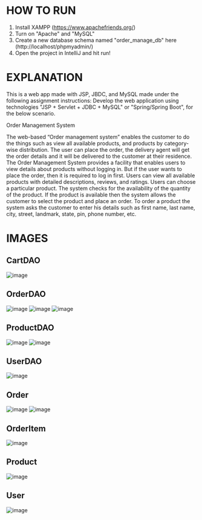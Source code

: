 # HOW TO RUN
1. Install XAMPP (https://www.apachefriends.org/)
2. Turn on "Apache" and "MySQL"
3. Create a new database schema named "order_manage_db" here (http://localhost/phpmyadmin/)
4. Open the project in IntelliJ and hit run!

# EXPLANATION
This is a web app made with JSP, JBDC, and MySQL made under the following assignment instructions: Develop the web application using  technologies "JSP + Servlet + JDBC + MySQL" or "Spring/Spring Boot", for the below scenario.

Order Management System

The web-based “Order management system” enables the customer to do the things such as view all available products, and products by category-wise distribution. The user can place the order, the delivery agent will get the order details and it will be delivered to the customer at their residence.  
The Order Management System provides a facility that enables users to view details about products without logging in. But if the user wants to place the order, then it is required to log in first. Users can view all available products with detailed descriptions, reviews, and ratings. Users can choose a particular product. The system checks for the availability of the quantity of the product. If the product is available then the system allows the customer to select the product and place an order. To order a product the system asks the customer to enter his details such as first name, last name, city, street, landmark, state, pin, phone number, etc.

# IMAGES
## CartDAO
![image](https://github.com/user-attachments/assets/d094788c-49c0-4b9f-8ff4-458ef2051311)

## OrderDAO
![image](https://github.com/user-attachments/assets/23ee9b39-9fdd-46c9-b401-9016fbfd5e47)
![image](https://github.com/user-attachments/assets/cf8138fe-1e36-46d7-882a-2acade202031)
![image](https://github.com/user-attachments/assets/4cb7de12-2f7f-4afe-94c5-15a4921cca2f)

## ProductDAO
![image](https://github.com/user-attachments/assets/c067f185-14ca-46e5-aec6-029b986d8f42)
![image](https://github.com/user-attachments/assets/b73de51f-106f-463a-8245-b8d198a9a4ad)

## UserDAO
![image](https://github.com/user-attachments/assets/d1ff7ff6-80dd-4562-879c-acd9772955dd)

## Order
![image](https://github.com/user-attachments/assets/fb7bded3-8477-448b-afa3-f67140c20561)
![image](https://github.com/user-attachments/assets/632f5042-6375-4bdf-b16c-182d2f50f760)

## OrderItem
![image](https://github.com/user-attachments/assets/27636801-5388-4a2b-bba4-ef628b5bd67f)

## Product
![image](https://github.com/user-attachments/assets/4043a1e6-5fa9-486e-8aff-15cb1f7efc71)

## User
![image](https://github.com/user-attachments/assets/34653b88-5691-4a01-8810-ddddc589d47c)
